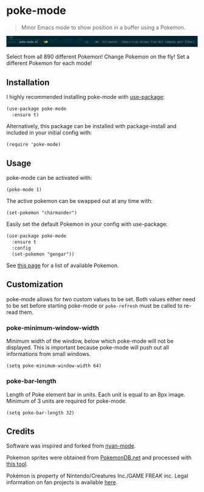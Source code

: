# poke-mode

> Minor Emacs mode to show position in a buffer using a Pokemon.

![Demo GIF](/docs/demo.gif)

Select from all 890 different Pokemon! Change Pokemon on the fly! Set a
different Pokemon for each mode!

## Installation

I highly recommended installing poke-mode with
[use-package](https://github.com/jwiegley/use-package):

```elisp
(use-package poke-mode
  :ensure t)
```

Alternatively, this package can be installed with package-install
and included in your initial config with:

```elisp
(require 'poke-mode)
```

## Usage

poke-mode can be activated with:

```elisp
(poke-mode 1)
```

The active pokemon can be swapped out at any time with:

```elisp
(set-pokemon "charmander")
```

Easily set the default Pokemon in your config with use-package:

```elisp
(use-package poke-mode
  :ensure t
  :config
  (set-pokemon "gengar"))
```

See [this page](docs/pokemon.md) for a list of available Pokemon.

## Customization

poke-mode allows for two custom values to be set. Both values either need to be
set before starting poke-mode or `poke-refresh` must be called to re-read them.

### poke-minimum-window-width

Minimum width of the window, below which poke-mode will not be displayed.  This
is important because poke-mode will push out all informations from small
windows.

```elisp
(setq poke-minimum-window-width 64)
```

### poke-bar-length

Length of Poke element bar in units.  Each unit is equal to an 8px image.
Minimum of 3 units are required for poke-mode.

```elisp
(setq poke-bar-length 32)
```

## Credits

Software was inspired and forked from [nyan-mode](https://github.com/TeMPOraL/nyan-mode).

Pokemon sprites were obtained from [PokemonDB.net](https://img.pokemondb.net/sprites/)
and processed with [this tool](https://github.com/RyanMillerC/poke-position-images).

Pokémon is property of Nintendo/Creatures Inc./GAME FREAK inc. Legal
information on fan projects is available [here](https://www.pokemon.com/us/legal/).
